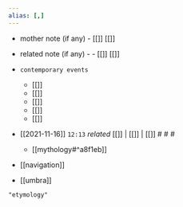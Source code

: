 ```yaml
---
alias: [,]
---
```

- mother note (if any)
		- [[]] [[]]
- related note (if any) -
		- [[]] [[]]
- `contemporary events`
	- [[]]
	- [[]]
	- [[]]
	- [[]]
	- [[]]

- [[2021-11-16]]  `12:13` _related_ [[]] | [[]] | [[]] # # #
	- [[mythology#^a8f1eb]]
- [[navigation]]
- [[umbra]]

```query
"etymology"
```
